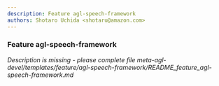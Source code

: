 ```yaml
---
description: Feature agl-speech-framework
authors: Shotaro Uchida <shotaru@amazon.com>
---
```

	
### Feature agl-speech-framework
	 
*Description is missing - please complete file meta-agl-devel/templates/feature/agl-speech-framework/README_feature_agl-speech-framework.md*

